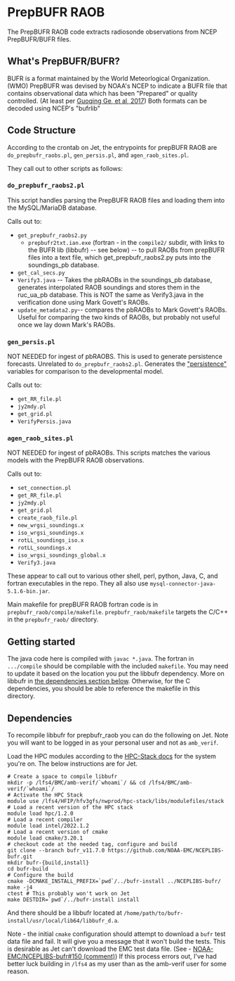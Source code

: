 # PrepBUFR RAOB

The PrepBUFR RAOB code extracts radiosonde observations from NCEP PrepBUFR/BUFR files.

## What's PrepBUFR/BUFR?

BUFR is a format maintained by the World Meteorlogical Organization. (WMO) PrepBUFR was devised by NOAA's NCEP to indicate a BUFR file that contains observational data which has been "Prepared" or quality controlled. (At least per [Guoqing Ge, et al, 2017](https://dtcenter.ucar.edu/com-GSI/users/docs/presentations/2017_tutorial/D2-L09_GSI_Fundamentals5_BUFR_Ge.pdf)) Both formats can be decoded using NCEP's "bufrlib"

## Code Structure

According to the crontab on Jet, the entrypoints for prepBUFR RAOB are `do_prepbufr_raobs.pl`, `gen_persis.pl`, and `agen_raob_sites.pl`.

They call out to other scripts as follows:

### `do_prepbufr_raobs2.pl`

This script handles parsing the PrepBUFR RAOB files and loading them into the MySQL/MariaDB database.

Calls out to:

* `get_prepbufr_raobs2.py`
  * `prepbufr2txt.ian.exe` (fortran - in the `compile2/` subdir, with links to the BUFR lib (libbufr) -- see below) -- to pull RAOBs from prepBUFR files into a text file, which get_prepbufr_raobs2.py puts into the soundings_pb database.
* `get_cal_secs.py`
* `Verify3.java` -- Takes the pbRAOBs in the soundings_pb database, generates interpolated RAOB soundings and stores them in the ruc_ua_pb database. This is NOT the same as Verify3.java in the verification done using Mark Govett's RAOBs.
* `update_metadata2.py`-- compares the pbRAOBs to Mark Govett's RAOBs. Useful for comparing the two kinds of RAOBs, but probably not useful once we lay down Mark's RAOBs.

### `gen_persis.pl`

NOT NEEDED for ingest of pbRAOBS. This is used to generate persistence forecasts. Unrelated to `do_prepbufr_raobs2.pl`. Generates the ["persistence"](https://forecast.weather.gov/glossary.php?word=persistence%20forecast) variables for comparison to the developmental model.

Calls out to:

* `get_RR_file.pl`
* `jy2mdy.pl`
* `get_grid.pl`
* `VerifyPersis.java`

### `agen_raob_sites.pl`

NOT NEEDED for ingest of pbRAOBs. This scripts matches the various models with the PrepBUFR RAOB observations.

Calls out to:

* `set_connection.pl`
* `get_RR_file.pl`
* `jy2mdy.pl`
* `get_grid.pl`
* `create_raob_file.pl`
* `new_wrgsi_soundings.x`
* `iso_wrgsi_soundings.x`
* `rotLL_soundings_iso.x`
* `rotLL_soundings.x`
* `iso_wrgsi_soundings_global.x`
* `Verify3.java`

These appear to call out to various other shell, perl, python, Java, C, and fortran executables in the repo. They all also use `mysql-connector-java-5.1.6-bin.jar`.

Main makefile for prepBUFR RAOB fortran code is in `prepbufr_raob/compile/makefile`. `prepbufr_raob/makefile` targets the C/C++ in the `prepbufr_raob/` directory.

## Getting started

The java code here is compiled with `javac *.java`. The fortran in `.../compile` should be compilable with the included `makefile`. You may need to update it based on the location you put the libbufr dependency. More on libbufr in [the dependencies section below](#dependencies). Otherwise, for the C dependencies, you should be able to reference the makefile in this directory.

## Dependencies

To recompile libbufr for prepbufr_raob you can do the following on Jet. Note you will want to be logged in as your personal user and not as `amb_verif`.

Load the HPC modules according to the [HPC-Stack docs](https://github.com/NOAA-EMC/hpc-stack/wiki/Official-Installations) for the system you're on. The below instructions are for Jet.

```console
# Create a space to compile libbufr
mkdir -p /lfs4/BMC/amb-verif/`whoami`/ && cd /lfs4/BMC/amb-verif/`whoami`/
# Activate the HPC Stack
module use /lfs4/HFIP/hfv3gfs/nwprod/hpc-stack/libs/modulefiles/stack
# Load a recent version of the HPC stack
module load hpc/1.2.0
# Load a recent compiler
module load intel/2022.1.2
# Load a recent version of cmake
module load cmake/3.20.1
# checkout code at the needed tag, configure and build
git clone --branch bufr_v11.7.0 https://github.com/NOAA-EMC/NCEPLIBS-bufr.git
mkdir bufr-{build,install}
cd bufr-build
# Configure the build
cmake -DCMAKE_INSTALL_PREFIX=`pwd`/../bufr-install ../NCEPLIBS-bufr/
make -j4
ctest # This probably won't work on Jet
make DESTDIR=`pwd`/../bufr-install install
```

And there should be a libbufr located at `/home/path/to/bufr-install/usr/local/lib64/libbufr_d.a`.

Note - the initial `cmake` configuration should attempt to download a `bufr` test data file and fail. It will give you a message that it won't build the tests. This is desirable as Jet can't download the EMC test data file. (See - [NOAA-EMC/NCEPLIBS-bufr#150 (comment)](https://github.com/NOAA-EMC/NCEPLIBS-bufr/issues/150#issuecomment-900458971)) If this process errors out, I've had better luck building in `/lfs4` as my user than as the amb-verif user for some reason.
